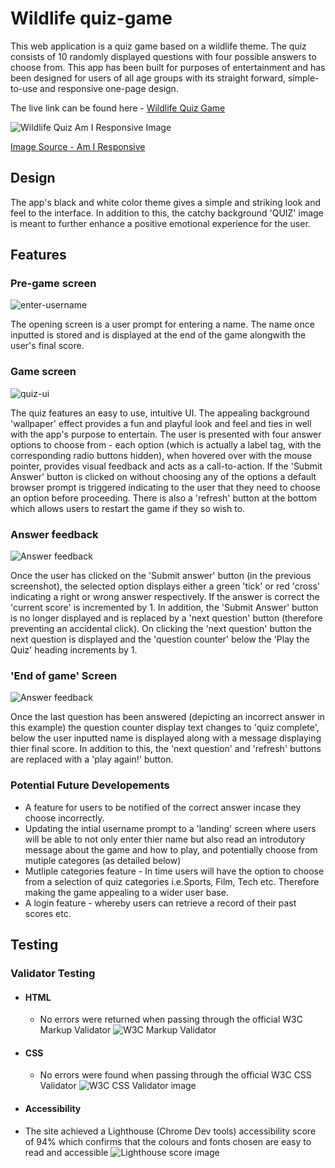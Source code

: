 # Wildlife quiz-game

This web application is a quiz game based on a wildlife theme. The quiz consists of 10 randomly displayed questions with four possible answers to choose from. This app has been built for purposes of entertainment and has been designed for users of all age groups with its straight forward, simple-to-use and responsive one-page design. 

The live link can be found here - [Wildlife Quiz Game](https://kun-shukla.github.io/ci-p2-quiz-game/)

![Wildlife Quiz Am I Responsive Image](assets//docs/readme-images/am-i-responsive.png)

[Image Source - Am I Responsive](https://ui.dev/amiresponsive)

## Design
The app's black and white color theme gives a simple and striking look and feel to the interface. In addition to this, the catchy background 'QUIZ' image is meant to further enhance a positive emotional experience for the user.

## Features

### Pre-game screen

![enter-username](assets/docs/readme-images/enter-name.png)

The opening screen is a user prompt for entering a name. The name once inputted is stored and is displayed at the end of the game alongwith the user's final score.

### Game screen

![quiz-ui](assets/docs/readme-images/quiz-ui.png)

The quiz features an easy to use, intuitive UI. The appealing background 'wallpaper' effect provides a fun and playful look and feel and ties in well with the app's purpose to entertain. The user is presented with four answer options to choose from - each option (which is actually a label tag, with the corresponding radio buttons hidden), when hovered over with the mouse pointer, provides visual feedback and acts as a call-to-action. If the 'Submit Answer' button is clicked on without choosing any of the options a default browser prompt is triggered indicating to the user that they need to choose an option before proceeding. There is also a 'refresh' button at the bottom which allows users to restart the game if they so wish to.

### Answer feedback 

![Answer feedback](assets/docs/readme-images/answer-check.png)

Once the user has clicked on the 'Submit answer' button (in the previous screenshot), the selected option displays either a green 'tick' or red 'cross' indicating a right or wrong answer respectively. If the answer is correct the 'current score' is incremented by 1. In addition, the 'Submit Answer' button is no longer displayed and is replaced by a 'next question' button (therefore preventing an accidental click). On clicking the 'next question' button the next question is displayed and the 'question counter' below the 'Play the Quiz' heading increments by 1.

### 'End of game' Screen

![Answer feedback](assets/docs/readme-images/end-of-game.png)

Once the last question has been answered (depicting an incorrect answer in this example) the question counter display text changes to 'quiz complete', below the user inputted name is displayed along with a message displaying thier final score. In addition to this, the 'next question' and 'refresh' buttons are replaced with a 'play again!' button. 

### Potential Future Developements
- A feature for users to be notified of the correct answer incase they choose incorrectly.
- Updating the intial username prompt to a 'landing' screen where users will be able to not only enter thier name but also read an introdutory message about the game and how to play, and potentially choose from mutiple categores (as detailed below)
- Mutliple categories feature - In time users will have the option to choose from a selection of quiz categories i.e.Sports, Film, Tech etc. Therefore making the game appealing to a wider user base.
- A login feature - whereby users can retrieve a record of their past scores etc.

## Testing

### Validator Testing

- #### HTML
  - No errors were returned when passing through the official W3C Markup Validator
    ![W3C Markup Validator](assets/docs/readme-images/validator-html.png)
- #### CSS

  - No errors were found when passing through the official W3C CSS Validator
    ![W3C CSS Validator image](assets/docs/readme-images/validator-css.png)

- #### Accessibility
- The site achieved a Lighthouse (Chrome Dev tools) accessibility score of 94% which confirms that the colours and fonts chosen are easy to read and accessible
    ![Lighthouse score image](assets/docs/readme-images/lighthouse-testing.webp)


